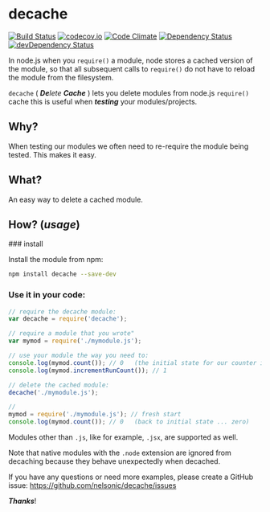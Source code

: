 # decache

[![Build Status](https://travis-ci.org/dwyl/decache.svg)](https://travis-ci.org/dwyl/decache)
[![codecov.io](https://codecov.io/github/dwyl/decache/coverage.svg?branch=master)](https://codecov.io/github/dwyl/decache?branch=master)
[![Code Climate](https://codeclimate.com/github/dwyl/decache/badges/gpa.svg)](https://codeclimate.com/github/dwyl/decache)
[![Dependency Status](https://david-dm.org/dwyl/decache.svg)](https://david-dm.org/dwyl/decache)
[![devDependency Status](https://david-dm.org/dwyl/decache/dev-status.svg)](https://david-dm.org/dwyl/decache#info=devDependencies)

In node.js when you `require()` a module, node stores a cached version of the
module, so that all subsequent calls to `require()` do not have to reload
the module from the filesystem.

`decache` ( _**De**lete **Cache**_ ) lets you delete modules from node.js `require()` cache
this is useful when _**testing**_ your modules/projects.

## Why?

When testing our modules we often need to re-require the module being tested.
This makes it easy.

## What?

An easy way to delete a cached module.

## How? (_usage_)

### install

Install the module from npm:

```sh
npm install decache --save-dev
```

### Use it in your code:

```js
// require the decache module:
var decache = require('decache');

// require a module that you wrote"
var mymod = require('./mymodule.js');

// use your module the way you need to:
console.log(mymod.count()); // 0   (the initial state for our counter is zero)
console.log(mymod.incrementRunCount()); // 1

// delete the cached module:
decache('./mymodule.js');

//
mymod = require('./mymodule.js'); // fresh start
console.log(mymod.count()); // 0   (back to initial state ... zero)
```

Modules other than `.js`, like for example, `.jsx`, are supported as well.

Note that native modules with the `.node` extension are ignored from decaching because
they behave unexpectedly when decached.

If you have any questions or need more examples, please create a GitHub issue:
https://github.com/nelsonic/decache/issues

***Thanks***!
